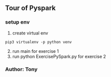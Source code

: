 ## Tour of Pyspark

### setup env
1. create virtual env
```
pip3 virtualenv -p python venv
```
2. run main for exercise 1
3. run python ExercisePySpark.py for exercise 2

### Author: Tony
